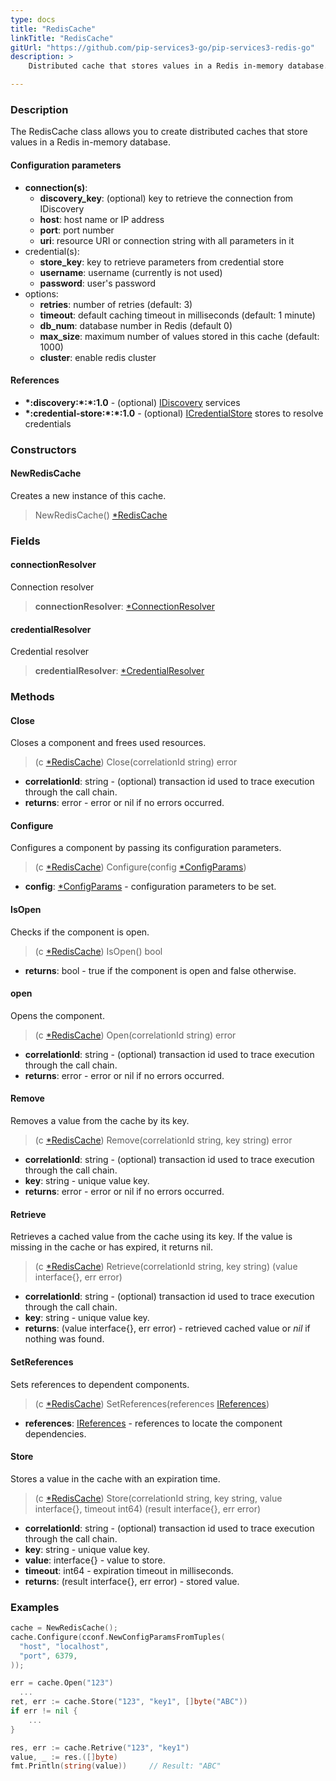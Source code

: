 ```yaml
---
type: docs
title: "RedisCache"
linkTitle: "RedisCache"
gitUrl: "https://github.com/pip-services3-go/pip-services3-redis-go"
description: >
    Distributed cache that stores values in a Redis in-memory database.

---
```


### Description

The RedisCache class allows you to create distributed caches that store values in a Redis in-memory database.

#### Configuration parameters

- **connection(s)**:
    - **discovery_key**: (optional) key to retrieve the connection from IDiscovery
    - **host**: host name or IP address
    - **port**: port number
    - **uri**: resource URI or connection string with all parameters in it
- credential(s):
    - **store_key**: key to retrieve parameters from credential store
    - **username**: username (currently is not used)
    - **password**: user's password
- options:
    - **retries**: number of retries (default: 3)
    - **timeout**: default caching timeout in milliseconds (default: 1 minute)
    - **db_num**: database number in Redis  (default 0)
    - **max_size**: maximum number of values stored in this cache (default: 1000)
    - **cluster**: enable redis cluster


#### References
- **\*:discovery:\*:\*:1.0** - (optional) [IDiscovery](../../../components/connect/idiscovery) services
- **\*:credential-store:\*:\*:1.0** - (optional) [ICredentialStore](../../../components/auth/icredential_store) stores to resolve credentials

### Constructors

#### NewRedisCache
Creates a new instance of this cache.

> NewRedisCache() [*RedisCache]()

### Fields

<span class="hide-title-link">

#### connectionResolver
Connection resolver
> **connectionResolver**: [*ConnectionResolver](../../../components/connect/connection_resolver) 

#### credentialResolver
Credential resolver
> **credentialResolver**: [*CredentialResolver](../../../components/auth/credential_resolver) 

</span>


### Methods

#### Close
Closes a component and frees used resources.

> (c [*RedisCache]()) Close(correlationId string) error

- **correlationId**: string - (optional) transaction id used to trace execution through the call chain.
- **returns**: error - error or nil if no errors occurred.

#### Configure
Configures a component by passing its configuration parameters.

> (c [*RedisCache]()) Configure(config [*ConfigParams](../../../commons/config/config_params))

- **config**: [*ConfigParams](../../../commons/config/config_params) - configuration parameters to be set.


#### IsOpen
Checks if the component is open.

> (c [*RedisCache]()) IsOpen() bool

- **returns**: bool - true if the component is open and false otherwise.

#### open
Opens the component.

> (c [*RedisCache]()) Open(correlationId string) error

- **correlationId**: string - (optional) transaction id used to trace execution through the call chain.
- **returns**: error - error or nil if no errors occurred.

#### Remove
Removes a value from the cache by its key.

> (c [*RedisCache]()) Remove(correlationId string, key string) error

- **correlationId**: string - (optional) transaction id used to trace execution through the call chain.
- **key**: string - unique value key.
- **returns**: error - error or nil if no errors occurred.

#### Retrieve
Retrieves a cached value from the cache using its key.
If the value is missing in the cache or has expired, it returns nil.

> (c [*RedisCache]()) Retrieve(correlationId string, key string) (value interface{}, err error)

- **correlationId**: string - (optional) transaction id used to trace execution through the call chain.
- **key**: string - unique value key.
- **returns**: (value interface{}, err error) - retrieved cached value or *nil* if nothing was found.

#### SetReferences
Sets references to dependent components.

> (c [*RedisCache]()) SetReferences(references [IReferences](../../../commons/refer/ireferences))

- **references**: [IReferences](../../../commons/refer/ireferences) - references to locate the component dependencies.


#### Store
Stores a value in the cache with an expiration time.

> (c [*RedisCache]()) Store(correlationId string, key string, value interface{}, timeout int64) (result interface{}, err error)

- **correlationId**: string - (optional) transaction id used to trace execution through the call chain.
- **key**: string - unique value key.
- **value**: interface{} - value to store.
- **timeout**: int64 - expiration timeout in milliseconds.
- **returns**: (result interface{}, err error) - stored value.


### Examples
```go
cache = NewRedisCache();
cache.Configure(cconf.NewConfigParamsFromTuples(
  "host", "localhost",
  "port", 6379,
));

err = cache.Open("123")
  ...
ret, err := cache.Store("123", "key1", []byte("ABC"))
if err != nil {
	...
}

res, err := cache.Retrive("123", "key1")
value, _ := res.([]byte)
fmt.Println(string(value))     // Result: "ABC"

```
